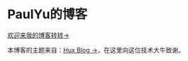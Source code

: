 # PaulYu的博客

<a href="https://paulyu12.github.io/" target="_blank">欢迎来我的博客转转&rarr;</a>

本博客的主题来自：[Hux Blog &rarr;](http://huangxuan.me)，在这里向这位技术大牛致谢。
